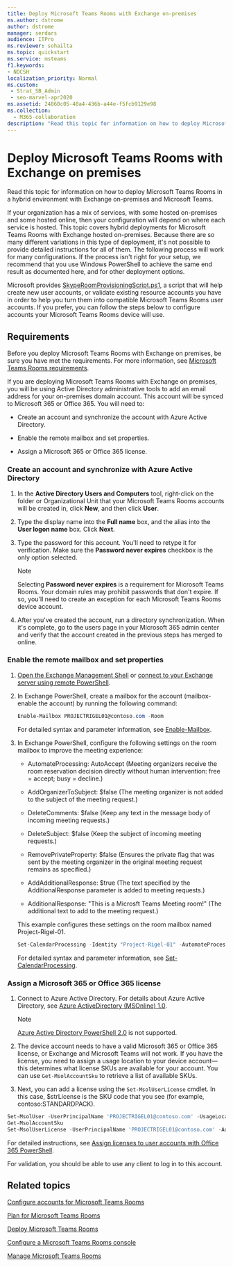 ```yaml
---
title: Deploy Microsoft Teams Rooms with Exchange on-premises
ms.author: dstrome
author: dstrome
manager: serdars
audience: ITPro
ms.reviewer: sohailta
ms.topic: quickstart
ms.service: msteams
f1.keywords:
- NOCSH
localization_priority: Normal
ms.custom: 
 - Strat_SB_Admin
 - seo-marvel-apr2020
ms.assetid: 24860c05-40a4-436b-a44e-f5fcb9129e98
ms.collection: 
  - M365-collaboration
description: "Read this topic for information on how to deploy Microsoft Teams Rooms in a hybrid environment with Exchange on premises."
---
```


# Deploy Microsoft Teams Rooms with Exchange on premises

Read this topic for information on how to deploy Microsoft Teams Rooms in a hybrid environment with Exchange on-premises and Microsoft Teams.
  
If your organization has a mix of services, with some hosted on-premises and some hosted online, then your configuration will depend on where each service is hosted. This topic covers hybrid deployments for Microsoft Teams Rooms with Exchange hosted on-premises. Because there are so many different variations in this type of deployment, it's not possible to provide detailed instructions for all of them. The following process will work for many configurations. If the process isn't right for your setup, we recommend that you use Windows PowerShell to achieve the same end result as documented here, and for other deployment options.

Microsoft provides [SkypeRoomProvisioningScript.ps1](https://go.microsoft.com/fwlink/?linkid=870105), a script that will help create new user accounts, or validate existing resource accounts you have in order to help you turn them into compatible Microsoft Teams Rooms user accounts. If you prefer, you can follow the steps below to configure accounts your Microsoft Teams Rooms device will use.
  
## Requirements

Before you deploy Microsoft Teams Rooms with Exchange on premises, be sure you have met the requirements. For more information, see [Microsoft Teams Rooms requirements](requirements.md).
  
If you are deploying Microsoft Teams Rooms with Exchange on premises, you will be using Active Directory administrative tools to add an email address for your on-premises domain account. This account will be synced to Microsoft 365 or Office 365. You will need to:
  
- Create an account and synchronize the account with Azure Active Directory.

- Enable the remote mailbox and set properties.

- Assign a Microsoft 365 or Office 365 license.

### Create an account and synchronize with Azure Active Directory

1. In the **Active Directory Users and Computers** tool, right-click on the folder or Organizational Unit that your Microsoft Teams Rooms accounts will be created in, click **New**, and then click **User**.

2. Type the display name into the **Full name** box, and the alias into the **User logon name** box. Click **Next**.

3. Type the password for this account. You'll need to retype it for verification. Make sure the **Password never expires** checkbox is the only option selected.

    > [!NOTE]
    > Selecting **Password never expires** is a requirement for Microsoft Teams Rooms. Your domain rules may prohibit passwords that don't expire. If so, you'll need to create an exception for each Microsoft Teams Rooms device account.
  
4. After you've created the account, run a directory synchronization. When it's complete, go to the users page in your Microsoft 365 admin center and verify that the account created in the previous steps has merged to online.

### Enable the remote mailbox and set properties

1. [Open the Exchange Management Shell](/powershell/exchange/exchange-server/open-the-exchange-management-shell) or [connect to your Exchange server using remote PowerShell](/powershell/exchange/exchange-server/connect-to-exchange-servers-using-remote-powershell).

2. In Exchange PowerShell, create a mailbox for the account (mailbox-enable the account) by running the following command:

   ```PowerShell
   Enable-Mailbox PROJECTRIGEL01@contoso.com -Room
   ```

   For detailed syntax and parameter information, see [Enable-Mailbox](/powershell/module/exchange/mailboxes/enable-mailbox).

3. In Exchange PowerShell, configure the following settings on the room mailbox to improve the meeting experience:

   - AutomateProcessing: AutoAccept (Meeting organizers receive the room reservation decision directly without human intervention: free = accept; busy = decline.)

   - AddOrganizerToSubject: $false (The meeting organizer is not added to the subject of the meeting request.)

   - DeleteComments: $false (Keep any text in the message body of incoming meeting requests.)

   - DeleteSubject: $false (Keep the subject of incoming meeting requests.)

   - RemovePrivateProperty: $false (Ensures the private flag that was sent by the meeting organizer in the original meeting request remains as specified.)

   - AddAdditionalResponse: $true (The text specified by the AdditionalResponse parameter is added to meeting requests.)

   - AdditionalResponse: "This is a Microsft Teams Meeting room!" (The additional text to add to the meeting request.)

   This example configures these settings on the room mailbox named Project-Rigel-01.

   ```PowerShell
   Set-CalendarProcessing -Identity "Project-Rigel-01" -AutomateProcessing AutoAccept -AddOrganizerToSubject $false -DeleteComments $false -DeleteSubject $false -RemovePrivateProperty $false -AddAdditionalResponse $true -AdditionalResponse "This is a Microsoft Teams Meeting room!"
   ```

   For detailed syntax and parameter information, see [Set-CalendarProcessing](/powershell/module/exchange/mailboxes/set-calendarprocessing).

### Assign a Microsoft 365 or Office 365 license

1. Connect to Azure Active Directory. For details about Azure Active Directory, see [Azure ActiveDirectory (MSOnline) 1.0](/powershell/azure/active-directory/overview?view=azureadps-1.0). 

   > [!NOTE]
   > [Azure Active Directory PowerShell 2.0](/powershell/azure/active-directory/overview?view=azureadps-2.0) is not supported. 

2. The device account needs to have a valid Microsoft 365 or Office 365 license, or Exchange and Microsoft Teams will not work. If you have the license, you need to assign a usage location to your device account—this determines what license SKUs are available for your account. You can use `Get-MsolAccountSku` <!-- Get-AzureADSubscribedSku --> to retrieve a list of available SKUs.

<!--   ``` Powershell
   Get-AzureADSubscribedSku | Select -Property Sku*,ConsumedUnits -ExpandProperty PrepaidUnits
   ``` -->

3. Next, you can add a license using the `Set-MsolUserLicense` <!-- Set-AzureADUserLicense --> cmdlet. In this case, $strLicense is the SKU code that you see (for example, contoso:STANDARDPACK).

  ``` PowerShell
  Set-MsolUser -UserPrincipalName 'PROJECTRIGEL01@contoso.com' -UsageLocation 'US'
  Get-MsolAccountSku
  Set-MsolUserLicense -UserPrincipalName 'PROJECTRIGEL01@contoso.com' -AddLicenses $strLicense
  ```

<!--   ``` Powershell
   Set-AzureADUserLicense -UserPrincipalName $acctUpn -UsageLocation "US"
   Get-AzureADSubscribedSku
   Set-AzureADUserLicense -UserPrincipalName $acctUpn -AddLicenses $strLicense
   ```  -->

   For detailed instructions, see [Assign licenses to user accounts with Office 365 PowerShell](/office365/enterprise/powershell/assign-licenses-to-user-accounts-with-office-365-powershell#use-the-microsoft-azure-active-directory-module-for-windows-powershell).

For validation, you should be able to use any client to log in to this account.
  
## Related topics

[Configure accounts for Microsoft Teams Rooms](rooms-configure-accounts.md)

[Plan for Microsoft Teams Rooms](rooms-plan.md)
  
[Deploy Microsoft Teams Rooms](rooms-deploy.md)
  
[Configure a Microsoft Teams Rooms console](console.md)
  
[Manage Microsoft Teams Rooms](rooms-manage.md)
